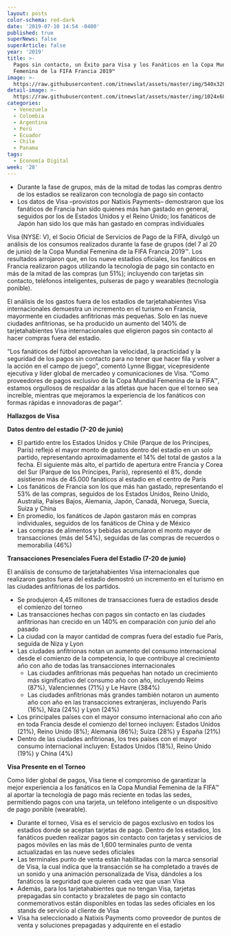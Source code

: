 ```yaml
---
layout: posts
color-schema: red-dark
date: '2019-07-10 14:54 -0400'
published: true
superNews: false
superArticle: false
year: '2019'
title: >-
  Pagos sin contacto, un Éxito para Visa y los Fanáticos en la Copa Mundial
  Femenina de la FIFA Francia 2019™
image: >-
  https://raw.githubusercontent.com/itnewslat/assets/master/img/540x320/Visa-FIFA-Francia-p.jpg
detail-image: >-
  https://raw.githubusercontent.com/itnewslat/assets/master/img/1024x680/Visa-FIFA-Francia-g.jpg
categories:
  - Venezuela
  - Colombia
  - Argentina
  - Perú
  - Ecuador
  - Chile
  - Panama
tags:
  - Economía Digital
week: '28'
---
```

- Durante la fase de grupos, más de la mitad de todas las compras dentro de los estadios se realizaron con tecnología de pago sin contacto 
- Los datos de Visa –provistos por Natixis Payments– demostraron que los fanáticos de Francia han sido quienes más han gastado en general, seguidos por los de Estados Unidos y el Reino Unido; los fanáticos de Japón han sido los que más han gastado en compras individuales

Visa (NYSE: V), el Socio Oficial de Servicios de Pago de la FIFA, divulgó un análisis de los consumos realizados durante la fase de grupos (del 7 al 20 de junio) de la Copa Mundial Femenina de la FIFA Francia 2019™. Los resultados arrojaron que, en los nueve estadios oficiales, los fanáticos en Francia realizaron pagos utilizando la tecnología de pago sin contacto en más de la mitad de las compras (un 51%); incluyendo con tarjetas sin contacto, teléfonos inteligentes, pulseras de pago y wearables (tecnología ponible).
 
El análisis de los gastos fuera de los estadios de tarjetahabientes Visa internacionales demuestra un incremento en el turismo en Francia, mayormente en ciudades anfitrionas más pequeñas. Solo en las nueve ciudades anfitrionas, se ha producido un aumento del 140% de tarjetahabientes Visa internacionales que eligieron pagos sin contacto al hacer compras fuera del estadio.
 
“Los fanáticos del fútbol aprovechan la velocidad, la practicidad y la seguridad de los pagos sin contacto para no tener que hacer fila y volver a la acción en el campo de juego”, comentó Lynne Biggar, vicepresidente ejecutiva y líder global de mercadeo y comunicaciones de Visa. “Como proveedores de pagos exclusivo de la Copa Mundial Femenina de la FIFA™, estamos orgullosos de respaldar a las atletas que hacen que el torneo sea increíble, mientras que mejoramos la experiencia de los fanáticos con formas rápidas e innovadoras de pagar”.
 
**Hallazgos de Visa**

**Datos dentro del estadio (7-20 de junio)**

- El partido entre los Estados Unidos y Chile (Parque de los Príncipes, París) reflejó el mayor monto de gastos dentro del estadio en un solo partido, representando aproximadamente el 14% del total de gastos a la fecha. El siguiente más alto, el partido de apertura entre Francia y Corea del Sur (Parque de los Príncipes, París), representó el 8%, donde asistieron más de 45.000 fanáticos al estadio en el centro de París
- Los fanáticos de Francia son los que más han gastado, representando el 53% de las compras, seguidos de los Estados Unidos, Reino Unido, Australia, Países Bajos, Alemania, Japón, Canadá, Noruega, Suecia, Suiza y China
- En promedio, los fanáticos de Japón gastaron más en compras individuales, seguidos de los fanáticos de China y de México
- Las compras de alimentos y bebidas acumularon el monto mayor de transacciones (más del 54%), seguidas de las compras de recuerdos o memorabilia (46%)
 
**Transacciones Presenciales Fuera del Estadio (7-20 de junio)**

El análisis de consumo de tarjetahabientes Visa internacionales que realizaron gastos fuera del estadio demostró un incremento en el turismo en las ciudades anfitrionas de los partidos.

- Se produjeron 4,45 millones de transacciones fuera de estadios desde el comienzo del torneo 
- Las transacciones hechas con pagos sin contacto en las ciudades anfitrionas han crecido en un 140% en comparación con junio del año pasado
- La ciudad con la mayor cantidad de compras fuera del estadio fue París, seguida de Niza y Lyon
- Las ciudades anfitrionas notan un aumento del consumo internacional desde el comienzo de la competencia, lo que contribuye al crecimiento año con año de todas las transacciones internacionales
  - Las ciudades anfitrionas más pequeñas han notado un crecimiento más significativo del consumo año con año, incluyendo Reims (87%), Valenciennes (71%) y Le Havre (384%)
  - Las ciudades anfitrionas más grandes también notaron un aumento año con año en las transacciones extranjeras, incluyendo París (16%), Niza (24%) y Lyon (24%)
- Los principales países con el mayor consumo internacional año con año en toda Francia desde el comienzo del torneo incluyen: Estados Unidos (21%), Reino Unido (8%); Alemania (86%); Suiza (28%) y España (21%)
- Dentro de las ciudades anfitrionas, los tres países con el mayor consumo internacional incluyen: Estados Unidos (18%), Reino Unido (19%) y China (4%)

**Visa Presente en el Torneo**

Como líder global de pagos, Visa tiene el compromiso de garantizar la mejor experiencia a los fanáticos en la Copa Mundial Femenina de la FIFA™ al aportar la tecnología de pago más reciente en todas las sedes, permitiendo pagos con una tarjeta, un teléfono inteligente o un dispositivo de pago ponible (wearable). 

- Durante el torneo, Visa es el servicio de pagos exclusivo en todos los estadios donde se aceptan tarjetas de pago. Dentro de los estadios, los fanáticos pueden realizar pagos sin contacto con tarjetas y servicios de pagos móviles en las más de 1,600 terminales punto de venta actualizadas en las nueve sedes oficiales
- Las terminales punto de venta están habilitadas con la marca sensorial de Visa, la cual indica que la transacción se ha completado a través de un sonido y una animación personalizada de Visa, dándoles a los fanáticos la seguridad que quieren cada vez que usan Visa
- Además, para los tarjetahabientes que no tengan Visa, tarjetas prepagadas sin contacto y brazaletes de pago sin contacto conmemorativos están disponibles en todas las sedes oficiales en los stands de servicio al cliente de Visa 
- Visa ha seleccionado a Natixis Payments como proveedor de puntos de venta y soluciones prepagadas y adquirente en el estadio